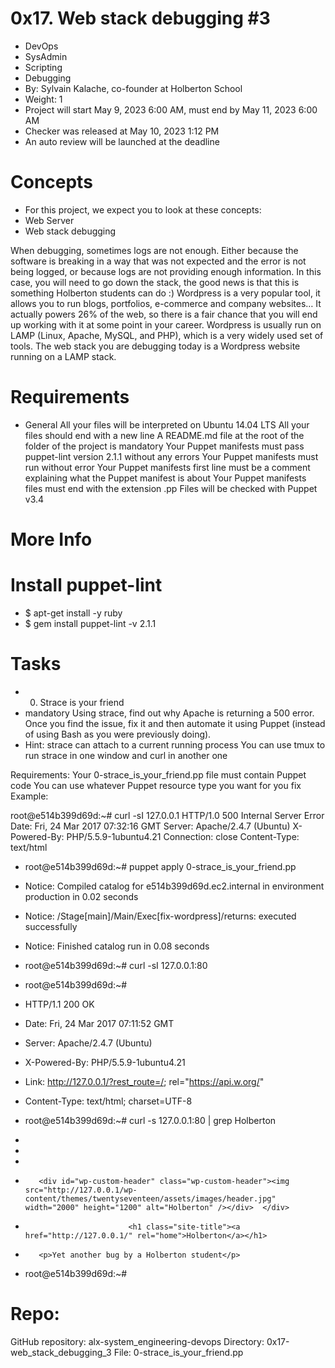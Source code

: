 # 0x17. Web stack debugging #3
* DevOps
* SysAdmin
* Scripting
* Debugging
* By: Sylvain Kalache, co-founder at Holberton School
* Weight: 1
* Project will start May 9, 2023 6:00 AM, must end by May 11, 2023 6:00 AM
* Checker was released at May 10, 2023 1:12 PM
* An auto review will be launched at the deadline

# Concepts
* For this project, we expect you to look at these concepts:
* Web Server
* Web stack debugging

When debugging, sometimes logs are not enough. Either because the software is breaking in a way that was not expected and the error is not being logged, or because logs are not providing enough information. In this case, you will need to go down the stack, the good news is that this is something Holberton students can do :)
Wordpress is a very popular tool, it allows you to run blogs, portfolios, e-commerce and company websites… It actually powers 26% of the web, so there is a fair chance that you will end up working with it at some point in your career.
Wordpress is usually run on LAMP (Linux, Apache, MySQL, and PHP), which is a very widely used set of tools.
The web stack you are debugging today is a Wordpress website running on a LAMP stack.

# Requirements
* General
All your files will be interpreted on Ubuntu 14.04 LTS
All your files should end with a new line
A README.md file at the root of the folder of the project is mandatory
Your Puppet manifests must pass puppet-lint version 2.1.1 without any errors
Your Puppet manifests must run without error
Your Puppet manifests first line must be a comment explaining what the Puppet manifest is about
Your Puppet manifests files must end with the extension .pp
Files will be checked with Puppet v3.4

# More Info
# Install puppet-lint
* $ apt-get install -y ruby
* $ gem install puppet-lint -v 2.1.1

# Tasks
* 0. Strace is your friend
* mandatory
Using strace, find out why Apache is returning a 500 error. Once you find the issue, fix it and then automate it using Puppet (instead of using Bash as you were previously doing).
* Hint:
strace can attach to a current running process
You can use tmux to run strace in one window and curl in another one

Requirements:
Your 0-strace_is_your_friend.pp file must contain Puppet code
You can use whatever Puppet resource type you want for you fix
Example:

root@e514b399d69d:~# curl -sI 127.0.0.1
HTTP/1.0 500 Internal Server Error
Date: Fri, 24 Mar 2017 07:32:16 GMT
Server: Apache/2.4.7 (Ubuntu)
X-Powered-By: PHP/5.5.9-1ubuntu4.21
Connection: close
Content-Type: text/html

* root@e514b399d69d:~# puppet apply 0-strace_is_your_friend.pp
* Notice: Compiled catalog for e514b399d69d.ec2.internal in environment production in 0.02 seconds
* Notice: /Stage[main]/Main/Exec[fix-wordpress]/returns: executed successfully
* Notice: Finished catalog run in 0.08 seconds
* root@e514b399d69d:~# curl -sI 127.0.0.1:80
* root@e514b399d69d:~#
* HTTP/1.1 200 OK
* Date: Fri, 24 Mar 2017 07:11:52 GMT
* Server: Apache/2.4.7 (Ubuntu)
* X-Powered-By: PHP/5.5.9-1ubuntu4.21
* Link: <http://127.0.0.1/?rest_route=/>; rel="https://api.w.org/"
* Content-Type: text/html; charset=UTF-8

* root@e514b399d69d:~# curl -s 127.0.0.1:80 | grep Holberton
* <title>Holberton &#8211; Just another WordPress site</title>
* <link rel="alternate" type="application/rss+xml" title="Holberton &raquo; Feed" href="http://127.0.0.1/?feed=rss2" />
* <link rel="alternate" type="application/rss+xml" title="Holberton &raquo; Comments Feed" href="http://127.0.0.1/?feed=comments-rss2" />
*        <div id="wp-custom-header" class="wp-custom-header"><img src="http://127.0.0.1/wp-content/themes/twentyseventeen/assets/images/header.jpg" width="2000" height="1200" alt="Holberton" /></div>  </div>
*                            <h1 class="site-title"><a href="http://127.0.0.1/" rel="home">Holberton</a></h1>
*        <p>Yet another bug by a Holberton student</p>
* root@e514b399d69d:~#
# Repo:
GitHub repository: alx-system_engineering-devops
Directory: 0x17-web_stack_debugging_3
File: 0-strace_is_your_friend.pp
